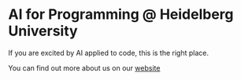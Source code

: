 # AI for Programming @ Heidelberg University
If you are excited by AI applied to code, this is the right place.

You can find out more about us on our [website](https://aip.ifi.uni-heidelberg.de/)

